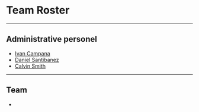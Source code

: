 # Team Roster

***

## Administrative personel

- [Ivan Campana](https://twitter.com/icampana)
- [Daniel Santibanez](https://twitter.com/santibanezdani)
- [Calvin Smith](https://twitter.com/CalvinSedao)


***

## Team
-

